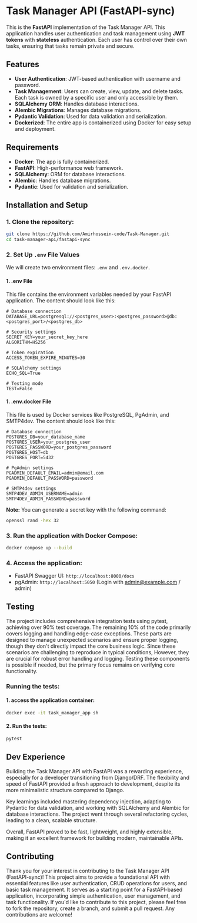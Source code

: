 # Task Manager API (FastAPI-sync)

This is the **FastAPI** implementation of the Task Manager API. This application handles user authentication and task management using **JWT tokens** with **stateless** authentication. Each user has control over their own tasks, ensuring that tasks remain private and secure.

## Features

- **User Authentication**: JWT-based authentication with username and password.
- **Task Management**: Users can create, view, update, and delete tasks. Each task is owned by a specific user and only accessible by them.
- **SQLAlchemy ORM**: Handles database interactions.
- **Alembic Migrations**: Manages database migrations.
- **Pydantic Validation**: Used for data validation and serialization.
- **Dockerized**: The entire app is containerized using Docker for easy setup and deployment.

## Requirements

- **Docker**: The app is fully containerized.
- **FastAPI**: High-performance web framework.
- **SQLAlchemy**: ORM for database interactions.
- **Alembic**: Handles database migrations.
- **Pydantic**: Used for validation and serialization.

## Installation and Setup

### 1. Clone the repository:

```bash
git clone https://github.com/Amirhossein-code/Task-Manager.git
cd task-manager-api/fastapi-sync
```

### 2. Set Up `.env` File Values

We will create two environment files: `.env` and `.env.docker`.

#### 1. **.env File**

This file contains the environment variables needed by your FastAPI application. The content should look like this:

```text
# Database connection
DATABASE_URL=postgresql://<postgres_user>:<postgres_password>@db:<postgres_port>/<postgres_db>

# Security settings
SECRET_KEY=your_secret_key_here
ALGORITHM=HS256

# Token expiration
ACCESS_TOKEN_EXPIRE_MINUTES=30

# SQLAlchemy settings
ECHO_SQL=True

# Testing mode
TEST=False
```

#### 1. **.env.docker File**

This file is used by Docker services like PostgreSQL, PgAdmin, and SMTP4dev. The content should look like this:

```text
# Database connection
POSTGRES_DB=your_database_name
POSTGRES_USER=your_postgres_user
POSTGRES_PASSWORD=your_postgres_password
POSTGRES_HOST=db
POSTGRES_PORT=5432

# PgAdmin settings
PGADMIN_DEFAULT_EMAIL=admin@email.com
PGADMIN_DEFAULT_PASSWORD=password

# SMTP4dev settings
SMTP4DEV_ADMIN_USERNAME=admin
SMTP4DEV_ADMIN_PASSWORD=password
```

**Note:** You can generate a secret key with the following command:

```bash
openssl rand -hex 32
```

### 3. Run the application with Docker Compose:

```bash
docker compose up --build
```

### 4. Access the application:

- FastAPI Swagger UI: `http://localhost:8000/docs`
- pgAdmin: `http://localhost:5050` (Login with admin@example.com / admin)

## Testing

The project includes comprehensive integration tests using pytest, achieving over 90% test coverage. The remaining 10% of the code primarily covers logging and handling edge-case exceptions. These parts are designed to manage unexpected scenarios and ensure proper logging, though they don't directly impact the core business logic. Since these scenarios are challenging to reproduce in typical conditions, However, they are crucial for robust error handling and logging. Testing these components is possible if needed, but the primary focus remains on verifying core functionality.

### Running the tests:

#### 1. access the application container:

```bash
docker exec -it task_manager_app sh
```

#### 2. Run the tests:

```bash
pytest
```

## Dev Experience

Building the Task Manager API with FastAPI was a rewarding experience, especially for a developer transitioning from Django/DRF. The flexibility and speed of FastAPI provided a fresh approach to development, despite its more minimalistic structure compared to Django.

Key learnings included mastering dependency injection, adapting to Pydantic for data validation, and working with SQLAlchemy and Alembic for database interactions. The project went through several refactoring cycles, leading to a clean, scalable structure.

Overall, FastAPI proved to be fast, lightweight, and highly extensible, making it an excellent framework for building modern, maintainable APIs.

## Contributing

Thank you for your interest in contributing to the Task Manager API (FastAPI-sync)! This project aims to provide a foundational API with essential features like user authentication, CRUD operations for users, and basic task management. It serves as a starting point for a FastAPI-based application, incorporating simple authentication, user management, and task functionality. If you'd like to contribute to this project, please feel free to fork the repository, create a branch, and submit a pull request. Any contributions are welcome!
